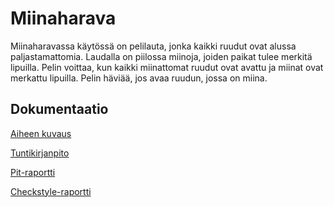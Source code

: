 # Miinaharava

Miinaharavassa käytössä on pelilauta, jonka kaikki ruudut ovat alussa paljastamattomia. Laudalla on piilossa miinoja, joiden paikat tulee merkitä lipuilla. Pelin voittaa, kun kaikki miinattomat ruudut ovat avattu ja miinat ovat merkattu lipuilla. Pelin häviää, jos avaa ruudun, jossa on miina.

## Dokumentaatio
[Aiheen kuvaus](Dokumentaatio/AiheenKuvausJaRakenne.md)

[Tuntikirjanpito](Dokumentaatio/Tuntikirjanpito.md)

[Pit-raportti](https://htmlpreview.github.io/?https://github.com/jonscu/Miinaharava/blob/master/Dokumentaatio/pit-raportti/201608101443/index.html)

[Checkstyle-raportti](https://htmlpreview.github.io/?https://github.com/jonscu/Miinaharava/blob/master/Dokumentaatio/checkstyle-raportti/site/checkstyle.html)
